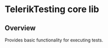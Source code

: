 TelerikTesting core lib
=======================

Overview
--------
Provides basic functionality for executing tests.